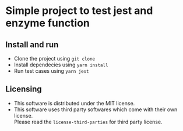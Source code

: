 # Simple project to test jest and enzyme function

## Install and run
+ Clone the project using `git clone`
+ Install dependecies using `yarn install`
+ Run test cases using `yarn jest`

## Licensing
+ This software is distributed under the MIT license.
+ This software uses third party softwares which come with their own license. <br>
Please read the `license-third-parties` for third party license.